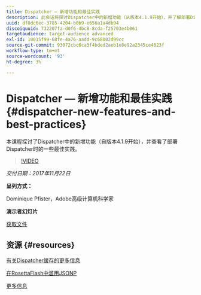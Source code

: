 ```yaml
---
title: Dispatcher — 新增功能和最佳实践
description: 此会话将探讨Dispatcher中的新增功能（从版本4.1.9开始），并了解部署Dispatcher时的一些最佳实践。
uuid: df8dc6ec-3785-4204-b0b9-e656a1a4db94
discoiquuid: 732207fa-d0f6-4bc8-8cda-f25703e4b061
targetaudience: target-audience advanced
exl-id: 10015f99-68fe-4a76-aadd-9c68002d99cc
source-git-commit: 93072cbc6ca3f4bded2aeb1e8e92a2345ce4623f
workflow-type: tm+mt
source-wordcount: '93'
ht-degree: 3%

---
```


# Dispatcher — 新增功能和最佳实践{#dispatcher-new-features-and-best-practices}

本课程探讨了Dispatcher中的新增功能（自版本4.1.9开始），并查看了部署Dispatcher时的一些最佳实践。

>[!VIDEO](https://video.tv.adobe.com/v/20842/?quality=9)

*交付日期：2017年11月22日*

**呈列方式：**

Dominique Pfister，Adobe高级计算机科学家

**演示者幻灯片**

[获取文件](assets/dispatcher-aemgemsnov2017.pdf)

## 资源 {#resources}

[有关Dispatcher缓存的更多信息](https://github.com/cqsupport/webinar-dispatchercache)

[在RosettaFlash中滥用JSONP](https://miki.it/blog/2014/7/8/abusing-jsonp-with-rosetta-flash/)

[更多信息](https://adobe-consulting-services.github.io/acs-aem-commons/features/dispatcher-ttl/index.html)

<!--
[Get back to the Overview](https://helpx.adobe.com/experience-manager/kt/eseminars/gems/aem-index.html)
-->
